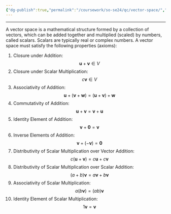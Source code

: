 ```yaml
---
{"dg-publish":true,"permalink":"/coursework/so-se24/qc/vector-space/","noteIcon":""}
---
```


---
A vector space is a mathematical structure formed by a collection of vectors, which can be added together and multiplied (scaled) by numbers, called scalars. Scalars are typically real or complex numbers. A vector space must satisfy the following properties (axioms):



1.	Closure under Addition:
$$
\mathbf{u} + \mathbf{v} \in V
$$
2.	Closure under Scalar Multiplication: 
$$
c\mathbf{v} \in V
$$
3.	Associativity of Addition: 
$$
\mathbf{u} + (\mathbf{v} + \mathbf{w}) = (\mathbf{u} + \mathbf{v}) + \mathbf{w}
$$
4.	Commutativity of Addition:
$$
\mathbf{u} + \mathbf{v} = \mathbf{v} + \mathbf{u}
$$
5.	Identity Element of Addition: 
$$
\mathbf{v} + \mathbf{0} = \mathbf{v}
$$
6.	Inverse Elements of Addition: 
$$
\mathbf{v} + (-\mathbf{v}) = \mathbf{0}
$$
7.	Distributivity of Scalar Multiplication over Vector Addition: 
$$
c(\mathbf{u} + \mathbf{v}) = c\mathbf{u} + c\mathbf{v}
$$
8.	Distributivity of Scalar Multiplication over Scalar Addition: 
$$
(a + b)\mathbf{v} = a\mathbf{v} + b\mathbf{v}
$$
9.	Associativity of Scalar Multiplication: 
$$
a(b\mathbf{v}) = (ab)\mathbf{v}
$$
10.	Identity Element of Scalar Multiplication: 
$$
1\mathbf{v} = \mathbf{v}
$$
